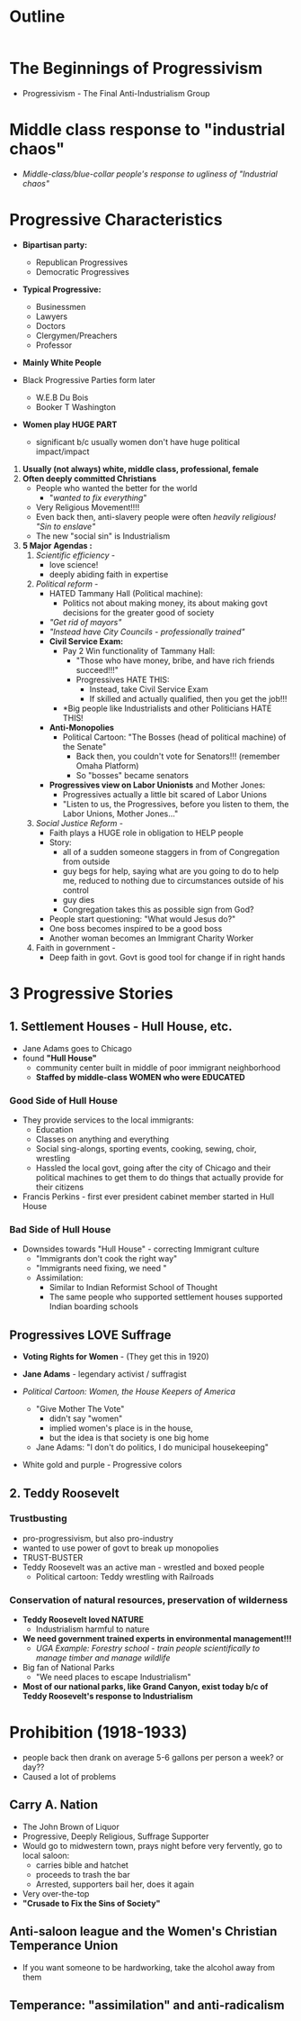 # Outline
```table-of-contents
```

# The Beginnings of Progressivism
- Progressivism - The Final Anti-Industrialism Group

# Middle class response to "industrial chaos"
- *Middle-class/blue-collar people's response to ugliness of "Industrial chaos"*
# Progressive Characteristics
- **Bipartisan party:**
	- Republican Progressives
	- Democratic Progressives

- **Typical Progressive:**
	- Businessmen
	- Lawyers
	- Doctors
	- Clergymen/Preachers
	- Professor
- **Mainly White People**

- Black Progressive Parties form later
	- W.E.B Du Bois
	- Booker T Washington

- **Women play HUGE PART**
	- significant b/c usually women don't have huge political impact/impact

1. **Usually (not always) white, middle class, professional, female**
2. **Often deeply committed Christians**
	- People who wanted the better for the world
		- "*wanted to fix everything*"
	- Very Religious Movement!!!!
	- Even back then, anti-slavery people were often *heavily religious!* *"Sin to enslave"*
	- The new "social sin" is Industrialism
3. **5 Major Agendas :**
	1. *Scientific efficiency* -
		- love science!
		- deeply abiding faith in expertise
	2. *Political reform* -
		- HATED Tammany Hall (Political machine):
			- Politics not about making money, its about making govt decisions for the greater good of society
		- *"Get rid of mayors"*
		- *"Instead have City Councils - professionally trained"*
		- **Civil Service Exam:**
			- Pay 2 Win functionality of Tammany Hall:
				- "Those who have money, bribe, and have rich friends succeed!!!"
				- Progressives HATE THIS:
					- Instead, take Civil Service Exam
					- If skilled and actually qualified, then you get the job!!!
			- *Big people like Industrialists and other Politicians HATE THIS!
		- **Anti-Monopolies**
			- Political Cartoon: "The Bosses (head of political machine) of the Senate"
				- Back then, you couldn't vote for Senators!!! (remember Omaha Platform)
				- So "bosses" became senators
		- **Progressives view on Labor Unionists** and Mother Jones:
			- Progressives actually a little bit scared of Labor Unions
			- "Listen to us, the Progressives, before you listen to them, the Labor Unions, Mother Jones..."
	3. *Social Justice Reform* -
		- Faith plays a HUGE role in obligation to HELP people
		- Story:
			- all of a sudden someone staggers in from of Congregation from outside
			- guy begs for help, saying what are you going to do to help me, reduced to nothing due to circumstances outside of his control
			- guy dies
			- Congregation takes this as possible sign from God?
		- People start questioning: "What would Jesus do?"
		- One boss becomes inspired to be a good boss
		- Another woman becomes an Immigrant Charity Worker
	4. Faith in government -
		- Deep faith in govt. Govt is good tool for change if in right hands

# 3 Progressive Stories
## 1. Settlement Houses - Hull House, etc.
- Jane Adams goes to Chicago
- found **"Hull House"**
	- community center built in middle of poor immigrant neighborhood
	- **Staffed by middle-class WOMEN who were EDUCATED**

### Good Side of Hull House
- They provide services to the local immigrants:
	- Education
	- Classes on anything and everything
	- Social sing-alongs, sporting events, cooking, sewing, choir, wrestling
	- Hassled the local govt, going after the city of Chicago and their political machines to get them to do things that actually provide for their citizens
- Francis Perkins - first ever president cabinet member started in Hull House

### Bad Side of Hull House
- Downsides towards "Hull House" - correcting Immigrant culture
	- "Immigrants don't cook the right way"
	- "Immigrants need fixing, we need "
	- Assimilation:
		- Similar to Indian Reformist School of Thought
		- The same people who supported settlement houses supported Indian boarding schools

## Progressives LOVE Suffrage
- **Voting Rights for Women** - (They get this in 1920)
- **Jane Adams** - legendary activist / suffragist

- *Political Cartoon: Women, the House Keepers of America*
	- "Give Mother The Vote"
		- didn't say "women"
		- implied women's place is in the house,
		- but the idea is that society is one big home
	- Jane Adams: "I don't do politics, I do municipal housekeeping"

- White gold and purple - Progressive colors

## 2. Teddy Roosevelt
### Trustbusting
- pro-progressivism, but also pro-industry
- wanted to use power of govt to break up monopolies
- TRUST-BUSTER
- Teddy Roosevelt was an active man - wrestled and boxed people
	- Political cartoon: Teddy wrestling with Railroads

### Conservation of natural resources, preservation of wilderness
- **Teddy Roosevelt loved NATURE**
	- Industrialism harmful to nature
- **We need government trained experts in environmental management!!!**
	- *UGA Example: Forestry school - train people scientifically to manage timber and manage wildlife*
- Big fan of National Parks
	- "We need places to escape Industrialism"
- **Most of our national parks, like Grand Canyon, exist today b/c of Teddy Roosevelt's response to Industrialism**

# Prohibition (1918-1933)
- people back then drank on average 5-6 gallons per person a week? or day??
- Caused a lot of problems

## Carry A. Nation
- The John Brown of Liquor
- Progressive, Deeply Religious, Suffrage Supporter
- Would go to midwestern town, prays night before very fervently, go to local saloon:
	- carries bible and hatchet
	- proceeds to trash the bar
	- Arrested, supporters bail her, does it again
- Very over-the-top
- **"Crusade to Fix the Sins of Society"**
## Anti-saloon league and the Women's Christian Temperance Union
- If you want someone to be hardworking, take the alcohol away from them

## Temperance: "assimilation" and anti-radicalism

